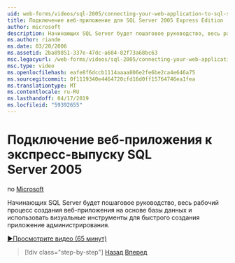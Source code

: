 ```yaml
---
uid: web-forms/videos/sql-2005/connecting-your-web-application-to-sql-server-2005-express-edition
title: Подключение веб-приложение для SQL Server 2005 Express Edition | Документация Майкрософт
author: microsoft
description: Начинающих SQL Server будет пошаговое руководство, весь рабочий процесс создания веб-приложения на основе базы данных и использовать визуальные инструменты для быстрого создания administrat...
ms.author: riande
ms.date: 03/20/2006
ms.assetid: 2ba89851-337e-47dc-a604-82f73a68bc63
msc.legacyurl: /web-forms/videos/sql-2005/connecting-your-web-application-to-sql-server-2005-express-edition
msc.type: video
ms.openlocfilehash: eafe8f6dccb1114aaaa806e2fe6be2ca4e646a75
ms.sourcegitcommit: 0f1119340e4464720cfd16d0ff15764746ea1fea
ms.translationtype: MT
ms.contentlocale: ru-RU
ms.lasthandoff: 04/17/2019
ms.locfileid: "59392655"
---
```

# <a name="connecting-your-web-application-to-sql-server-2005-express-edition"></a>Подключение веб-приложения к экспресс-выпуску SQL Server 2005

по [Microsoft](https://github.com/microsoft)

Начинающих SQL Server будет пошаговое руководство, весь рабочий процесс создания веб-приложения на основе базы данных и использовать визуальные инструменты для быстрого создания приложение администрирования.

[&#9654;Просмотрите видео (65 минут)](https://channel9.msdn.com/Blogs/ASP-NET-Site-Videos/connecting-your-web-application-to-sql-server-2005-express-edition)

> [!div class="step-by-step"]
> [Назад](understanding-security-and-network-connectivity.md)
> [Вперед](using-sql-server-management-studio.md)
